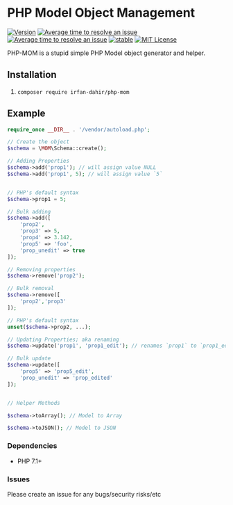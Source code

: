 # PHP Model Object Management
[![Version](https://img.shields.io/packagist/v/irfan-dahir/archit.svg?style=flat)](https://packagist.org/packages/irfan-dahir/archit) [![Average time to resolve an issue](http://isitmaintained.com/badge/resolution/irfan-dahir/archit.svg)](http://isitmaintained.com/project/irfan-dahir/archit "Average time to resolve an issue") [![Average time to resolve an issue](http://isitmaintained.com/badge/resolution/irfan-dahir/archit.svg)](http://isitmaintained.com/project/irfan-dahir/archit "Average time to resolve an issue") [![stable](https://img.shields.io/badge/PHP-^%207.1-blue.svg?style=flat)]() [![MIT License](https://img.shields.io/github/license/irfan-dahir/archit.svg?style=flat)](https://img.shields.io/github/license/irfan-dahir/archit.svg?style=flat)

PHP-MOM is a stupid simple PHP Model object generator and helper.

## Installation
1. `composer require irfan-dahir/php-mom`


## Example

```php
require_once __DIR__ . '/vendor/autoload.php';

// Create the object
$schema = \MOM\Schema::create();

// Adding Properties
$schema->add('prop1'); // will assign value NULL
$schema->add('prop1', 5); // will assign value `5`


// PHP's default syntax
$schema->prop1 = 5;

// Bulk adding
$schema->add([
    'prop2',
    'prop3' => 5,
    'prop4' => 3.142,
    'prop5' => 'foo',
    'prop_unedit' => true
]);

// Removing properties
$schema->remove('prop2');

// Bulk removal
$schema->remove([
    'prop2','prop3'
]);

// PHP's default syntax
unset($schema->prop2, ...);

// Updating Properties; aka renaming
$schema->update('prop1', 'prop1_edit'); // renames `prop1` to `prop1_edit` (copies the value as well)

// Bulk update
$schema->update([
    'prop5' => 'prop5_edit',
    'prop_unedit' => 'prop_edited'
]);


// Helper Methods

$schema->toArray(); // Model to Array

$schema->toJSON(); // Model to JSON
```


### Dependencies
- PHP 7.1+


### Issues
Please create an issue for any bugs/security risks/etc